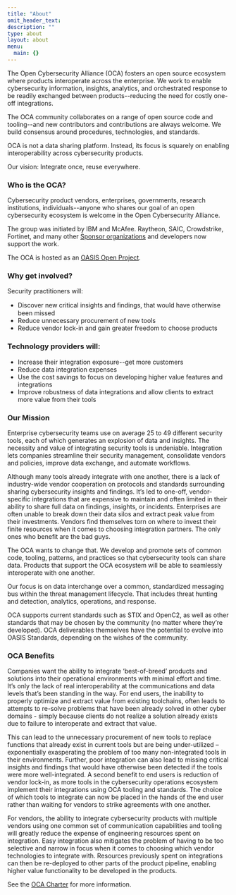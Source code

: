 ```yaml
---
title: "About"
omit_header_text: 
description: ""
type: about
layout: about
menu:
  main: {}
---
```

The Open Cybersecurity Alliance (OCA) fosters an open source ecosystem where products interoperate across the enterprise. We work to enable cybersecurity information, insights, analytics, and orchestrated response to be readily exchanged between products--reducing the need for costly one-off integrations. 

The OCA community collaborates on a range of open source code and tooling--and new contributors and contributions are always welcome. We build consensus around procedures, technologies, and standards. 

OCA is not a data sharing platform. Instead, its focus is squarely on enabling interoperability across cybersecurity products.

Our vision: Integrate once, reuse everywhere. 


### Who is the OCA?

Cybersecurity product vendors, enterprises, governments, research institutions, individuals--anyone who shares our goal of an open cybersecurity ecosystem is welcome in the Open Cybersecurity Alliance.

The group was initiated by IBM and McAfee. Raytheon, SAIC, Crowdstrike, Fortinet, and many other [Sponsor organizations](https://opencybersecurityalliance.org/sponsors/) and developers now support the work. 

The OCA is hosted as an [OASIS Open Project](https://oasis-open-projects.org/).  


### Why get involved?

Security practitioners will: 



*   Discover new critical insights and ﬁndings, that would have otherwise been missed 
*   Reduce unnecessary procurement of new tools 
*   Reduce vendor lock-in and gain greater freedom to choose products


### Technology providers will:



*   Increase their integration exposure--get more customers
*   Reduce data integration expenses
*   Use the cost savings to focus on developing higher value features and integrations 
*   Improve robustness of data integrations and allow clients to extract more value from their tools


### Our Mission

Enterprise cybersecurity teams use on average 25 to 49 different security tools, each of which generates an explosion of data and insights. The necessity and value of integrating security tools is undeniable. Integration lets companies streamline their security management, consolidate vendors and policies, improve data exchange, and automate workflows. 

Although many tools already integrate with one another, there is a lack of industry-wide vendor cooperation on protocols and standards surrounding sharing cybersecurity insights and findings. It’s led to one-off, vendor-specific integrations that are expensive to maintain and often limited in their ability to share full data on findings, insights, or incidents. Enterprises are often unable to break down their data silos and extract peak value from their investments. Vendors find themselves torn on where to invest their finite resources when it comes to choosing integration partners. The only ones who benefit are the bad guys.

The OCA wants to change that. We develop and promote sets of common code, tooling, patterns, and practices so that cybersecurity tools can share data. Products that support the OCA ecosystem will be able to seamlessly interoperate with one another. 

Our focus is on data interchange over a common, standardized messaging bus within the threat management lifecycle. That includes threat hunting and detection, analytics, operations, and response. 

OCA supports current standards such as STIX and OpenC2, as well as other standards that may be chosen by the community (no matter where they’re developed). OCA deliverables themselves have the potential to evolve into OASIS Standards, depending on the wishes of the community.


### OCA Benefits

Companies want the ability to integrate ‘best-of-breed’ products and solutions into their operational environments with minimal effort and time. It’s only the lack of real interoperability at the communications and data levels that’s been standing in the way. For end users, the inability to properly optimize and extract value from existing toolchains, often leads to attempts to re-solve problems that have been already solved in other cyber domains - simply because clients do not realize a solution already exists due to failure to interoperate and extract that value.

This can lead to the unnecessary procurement of new tools to replace functions that already exist in current tools but are being under-utilized – exponentially exasperating the problem of too many non-integrated tools in their environments. Further, poor integration can also lead to missing critical insights and findings that would have otherwise been detected if the tools were more well-integrated. A second benefit to end users is reduction of vendor lock-in, as more tools in the cybersecurity operations ecosystem implement their integrations using OCA tooling and standards. The choice of which tools to integrate can now be placed in the hands of the end user rather than waiting for vendors to strike agreements with one another.

For vendors, the ability to integrate cybersecurity products with multiple vendors using one common set of communication capabilities and tooling will greatly reduce the expense of engineering resources spent on integration. Easy integration also mitigates the problem of having to be too selective and narrow in focus when it comes to choosing which vendor technologies to integrate with. Resources previously spent on integrations can then be re-deployed to other parts of the product pipeline, enabling higher value functionality to be developed in the products.

See the <span style="text-decoration:underline;">OCA Charter</span> for more information.

